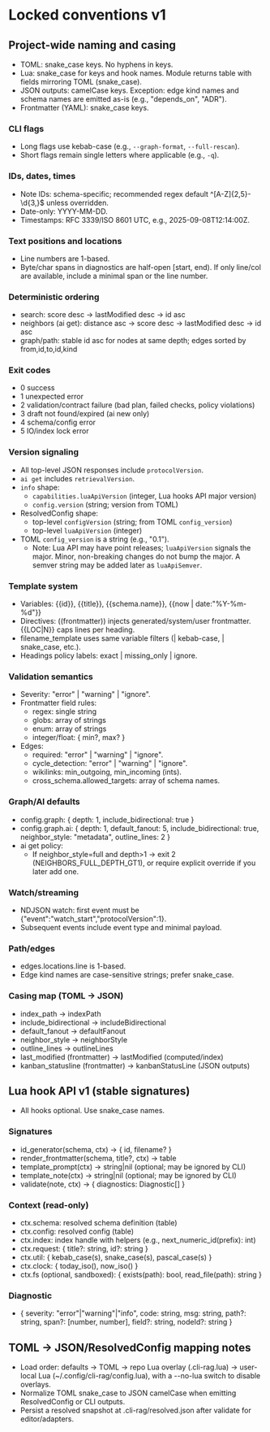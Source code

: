 # Locked conventions v1

## Project-wide naming and casing
- TOML: snake_case keys. No hyphens in keys.
- Lua: snake_case for keys and hook names. Module returns table with fields mirroring TOML (snake_case).
- JSON outputs: camelCase keys. Exception: edge kind names and schema names are emitted as-is (e.g., "depends_on", "ADR").
- Frontmatter (YAML): snake_case keys.

### CLI flags
- Long flags use kebab-case (e.g., `--graph-format`, `--full-rescan`).
- Short flags remain single letters where applicable (e.g., `-q`).

### IDs, dates, times
- Note IDs: schema-specific; recommended regex default ^[A-Z]{2,5}-\d{3,}$ unless overridden.
- Date-only: YYYY-MM-DD.
- Timestamps: RFC 3339/ISO 8601 UTC, e.g., 2025-09-08T12:14:00Z.

### Text positions and locations
- Line numbers are 1-based.
- Byte/char spans in diagnostics are half-open [start, end). If only line/col are available, include a minimal span or the line number.

### Deterministic ordering
- search: score desc → lastModified desc → id asc
- neighbors (ai get): distance asc → score desc → lastModified desc → id asc
- graph/path: stable id asc for nodes at same depth; edges sorted by from,id,to,id,kind

### Exit codes
- 0 success
- 1 unexpected error
- 2 validation/contract failure (bad plan, failed checks, policy violations)
- 3 draft not found/expired (ai new only)
- 4 schema/config error
- 5 IO/index lock error

### Version signaling
- All top-level JSON responses include `protocolVersion`.
- `ai get` includes `retrievalVersion`.
- `info` shape:
  - `capabilities.luaApiVersion` (integer, Lua hooks API major version)
  - `config.version` (string; version from TOML)
- ResolvedConfig shape:
  - top-level `configVersion` (string; from TOML `config_version`)
  - top-level `luaApiVersion` (integer)
- TOML `config_version` is a string (e.g., "0.1").
  - Note: Lua API may have point releases; `luaApiVersion` signals the major. Minor, non-breaking changes do not bump the major. A semver string may be added later as `luaApiSemver`.

### Template system
- Variables: {{id}}, {{title}}, {{schema.name}}, {{now | date:"%Y-%m-%d"}}
- Directives: ((frontmatter)) injects generated/system/user frontmatter. {{LOC|N}} caps lines per heading.
- filename_template uses same variable filters (| kebab-case, | snake_case, etc.).
- Headings policy labels: exact | missing_only | ignore.

### Validation semantics
- Severity: "error" | "warning" | "ignore".
- Frontmatter field rules:
  - regex: single string
  - globs: array of strings
  - enum: array of strings
  - integer/float: { min?, max? }
- Edges:
  - required: "error" | "warning" | "ignore".
  - cycle_detection: "error" | "warning" | "ignore".
  - wikilinks: min_outgoing, min_incoming (ints).
  - cross_schema.allowed_targets: array of schema names.

### Graph/AI defaults
- config.graph: { depth: 1, include_bidirectional: true }
- config.graph.ai: { depth: 1, default_fanout: 5, include_bidirectional: true, neighbor_style: "metadata", outline_lines: 2 }
- ai get policy:
  - If neighbor_style=full and depth>1 → exit 2 (NEIGHBORS_FULL_DEPTH_GT1), or require explicit override if you later add one.

### Watch/streaming
- NDJSON watch: first event must be {"event":"watch_start","protocolVersion":1}.
- Subsequent events include event type and minimal payload.

### Path/edges
- edges.locations.line is 1-based.
- Edge kind names are case-sensitive strings; prefer snake_case.

### Casing map (TOML → JSON)
- index_path → indexPath
- include_bidirectional → includeBidirectional
- default_fanout → defaultFanout
- neighbor_style → neighborStyle
- outline_lines → outlineLines
- last_modified (frontmatter) → lastModified (computed/index)
- kanban_statusline (frontmatter) → kanbanStatusLine (JSON outputs)

## Lua hook API v1 (stable signatures)
- All hooks optional. Use snake_case names.

### Signatures
- id_generator(schema, ctx) → { id, filename? }
- render_frontmatter(schema, title?, ctx) → table
- template_prompt(ctx) → string|nil (optional; may be ignored by CLI)
- template_note(ctx) → string|nil (optional; may be ignored by CLI)
- validate(note, ctx) → { diagnostics: Diagnostic[] }

### Context (read-only)
- ctx.schema: resolved schema definition (table)
- ctx.config: resolved config (table)
- ctx.index: index handle with helpers (e.g., next_numeric_id(prefix): int)
- ctx.request: { title?: string, id?: string }
- ctx.util: { kebab_case(s), snake_case(s), pascal_case(s) }
- ctx.clock: { today_iso(), now_iso() }
- ctx.fs (optional, sandboxed): { exists(path): bool, read_file(path): string }

### Diagnostic
- { severity: "error"|"warning"|"info", code: string, msg: string, path?: string, span?: [number, number], field?: string, nodeId?: string }

## TOML → JSON/ResolvedConfig mapping notes
- Load order: defaults → TOML → repo Lua overlay (.cli-rag.lua) → user-local Lua (~/.config/cli-rag/config.lua), with a --no-lua switch to disable overlays.
- Normalize TOML snake_case to JSON camelCase when emitting ResolvedConfig or CLI outputs.
- Persist a resolved snapshot at .cli-rag/resolved.json after validate for editor/adapters.
